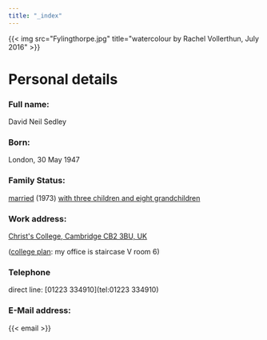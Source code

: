 ```yaml
---
title: "_index"
---
```


{{< img src="Fylingthorpe.jpg" title="watercolour by Rachel Vollerthun, July 2016" >}}


# Personal details

### Full name:
David Neil Sedley

### Born:
London, 30 May 1947

### Family Status:
[married](./bev_sedley/about) (1973) [with three children and eight grandchildren](./kids/)


### Work address:
[Christ's College, Cambridge CB2 3BU, UK](http://www.christs.cam.ac.uk/)

([college plan](collegemap.jpg): my office is staircase V room 6)

### Telephone
direct line: [01223 334910](tel:01223 334910)

### E-Mail address:
{{< email >}}


